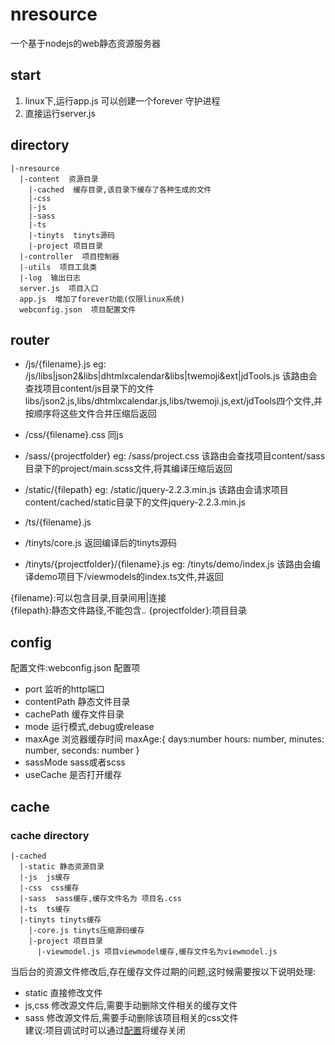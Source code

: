 # nresource
一个基于nodejs的web静态资源服务器

## start
1. linux下,运行app.js 可以创建一个forever 守护进程
1. 直接运行server.js
        
## directory
```
|-nresource
  |-content  资源目录
    |-cached  缓存目录,该目录下缓存了各种生成的文件
    |-css
    |-js
    |-sass
    |-ts
    |-tinyts  tinyts源码
    |-project 项目目录
  |-controller  项目控制器
  |-utils  项目工具类
  |-log  输出日志
  server.js  项目入口
  app.js  增加了forever功能(仅限linux系统)
  webconfig.json  项目配置文件
```

## router
+ /js/{filename}.js
        eg: /js/libs|json2&libs|dhtmlxcalendar&libs|twemoji&ext|jdTools.js
            该路由会查找项目content/js目录下的文件libs/json2.js,libs/dhtmlxcalendar.js,libs/twemoji.js,ext/jdTools四个文件,并按顺序将这些文件合并压缩后返回
+ /css/{filename}.css
        同js
+ /sass/{projectfolder}
        eg: /sass/project.css
            该路由会查找项目content/sass目录下的project/main.scss文件,将其编译压缩后返回
+ /static/{filepath}
        eg: /static/jquery-2.2.3.min.js
            该路由会请求项目content/cached/static目录下的文件jquery-2.2.3.min.js
+ /ts/{filename}.js

+ /tinyts/core.js
        返回编译后的tinyts源码
+ /tinyts/{projectfolder}/{filename}.js
        eg: /tinyts/demo/index.js
            该路由会编译demo项目下/viewmodels的index.ts文件,并返回
            
{filename}:可以包含目录,目录间用|连接  
{filepath}:静态文件路径,不能包含..
{projectfolder}:项目目录

## config
配置文件:webconfig.json
配置项
+ port  监听的http端口
+ contentPath   静态文件目录
+ cachePath 缓存文件目录
+ mode 运行模式,debug或release
+ maxAge 浏览器缓存时间
        maxAge:{
            days:number
            hours: number,
            minutes: number,
            seconds: number
        }
+ sassMode      sass或者scss      
+ useCache      是否打开缓存 
 
## cache

### cache directory
```
|-cached
  |-static 静态资源目录
  |-js  js缓存
  |-css  css缓存
  |-sass  sass缓存,缓存文件名为 项目名.css
  |-ts  ts缓存
  |-tinyts tinyts缓存
    |-core.js tinyts压缩源码缓存
    |-project 项目目录
      |-viewmodel.js 项目viewmodel缓存,缓存文件名为viewmodel.js
```
当后台的资源文件修改后,存在缓存文件过期的问题,这时候需要按以下说明处理:
+ static 直接修改文件
+ js,css 修改源文件后,需要手动删除文件相关的缓存文件
+ sass 修改源文件后,需要手动删除该项目相关的css文件  
建议:项目调试时可以通过[配置](#config)将缓存关闭